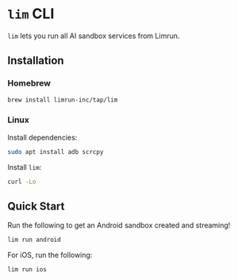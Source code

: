 # `lim` CLI

`lim` lets you run all AI sandbox services from Limrun.

## Installation

### Homebrew

```bash
brew install limrun-inc/tap/lim
```

### Linux

Install dependencies:
```bash
sudo apt install adb scrcpy
```

Install `lim`:

```bash
curl -Lo
```

## Quick Start


Run the following to get an Android sandbox created and streaming!
```bash
lim run android
```

For iOS, run the following:
```bash
lim run ios
```

